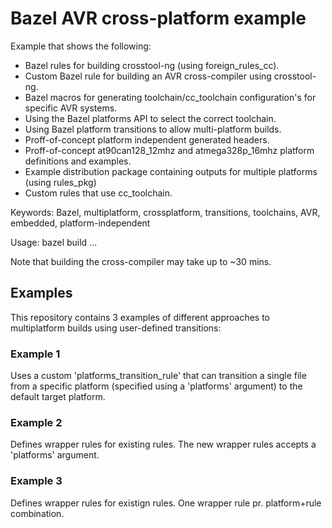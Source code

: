 # Bazel AVR cross-platform example

Example that shows the following:
- Bazel rules for building crosstool-ng (using foreign_rules_cc).
- Custom Bazel rule for building an AVR cross-compiler using crosstool-ng.
- Bazel macros for generating toolchain/cc_toolchain configuration's for specific AVR systems.
- Using the Bazel platforms API to select the correct toolchain.
- Using Bazel platform transitions to allow multi-platform builds.
- Proff-of-concept platform independent generated headers.
- Proff-of-concept at90can128_12mhz and atmega328p_16mhz platform definitions and examples.
- Example distribution package containing outputs for multiple platforms (using rules_pkg)
- Custom rules that use cc_toolchain.

Keywords: Bazel, multiplatform, crossplatform, transitions, toolchains, AVR, embedded, platform-independent

Usage:
bazel build ...

Note that building the cross-compiler may take up to ~30 mins.

## Examples

This repository contains 3 examples of different approaches to multiplatform builds using user-defined transitions:

### Example 1

Uses a custom 'platforms_transition_rule' that can transition a single file from a specific platform (specified using a 'platforms' argument) to the default target platform.

### Example 2

Defines wrapper rules for existing rules. The new wrapper rules accepts a 'platforms' argument.

### Example 3

Defines wrapper rules for existign rules. One wrapper rule pr. platform+rule combination.